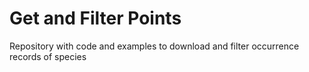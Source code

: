 # Get and Filter Points
Repository with code and examples to download and filter occurrence records of species
